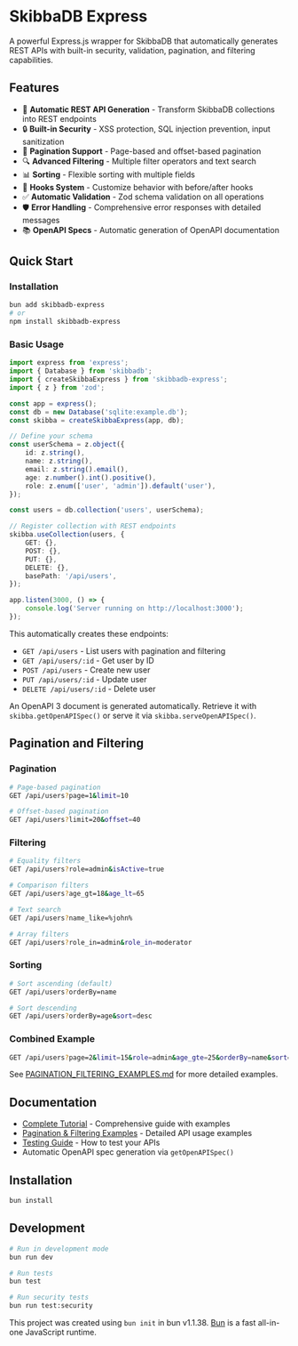 # SkibbaDB Express

A powerful Express.js wrapper for SkibbaDB that automatically generates REST APIs with built-in security, validation, pagination, and filtering capabilities.

## Features

-   🚀 **Automatic REST API Generation** - Transform SkibbaDB collections into REST endpoints
-   🔒 **Built-in Security** - XSS protection, SQL injection prevention, input sanitization
-   📄 **Pagination Support** - Page-based and offset-based pagination
-   🔍 **Advanced Filtering** - Multiple filter operators and text search
-   📊 **Sorting** - Flexible sorting with multiple fields
-   🎣 **Hooks System** - Customize behavior with before/after hooks
-   ✅ **Automatic Validation** - Zod schema validation on all operations
-   🛡️ **Error Handling** - Comprehensive error responses with detailed messages
-   📚 **OpenAPI Specs** - Automatic generation of OpenAPI documentation

## Quick Start

### Installation

```bash
bun add skibbadb-express
# or
npm install skibbadb-express
```

### Basic Usage

```typescript
import express from 'express';
import { Database } from 'skibbadb';
import { createSkibbaExpress } from 'skibbadb-express';
import { z } from 'zod';

const app = express();
const db = new Database('sqlite:example.db');
const skibba = createSkibbaExpress(app, db);

// Define your schema
const userSchema = z.object({
    id: z.string(),
    name: z.string(),
    email: z.string().email(),
    age: z.number().int().positive(),
    role: z.enum(['user', 'admin']).default('user'),
});

const users = db.collection('users', userSchema);

// Register collection with REST endpoints
skibba.useCollection(users, {
    GET: {},
    POST: {},
    PUT: {},
    DELETE: {},
    basePath: '/api/users',
});

app.listen(3000, () => {
    console.log('Server running on http://localhost:3000');
});
```

This automatically creates these endpoints:

-   `GET /api/users` - List users with pagination and filtering
-   `GET /api/users/:id` - Get user by ID
-   `POST /api/users` - Create new user
-   `PUT /api/users/:id` - Update user
-   `DELETE /api/users/:id` - Delete user

An OpenAPI 3 document is generated automatically. Retrieve it with
`skibba.getOpenAPISpec()` or serve it via `skibba.serveOpenAPISpec()`.

## Pagination and Filtering

### Pagination

```bash
# Page-based pagination
GET /api/users?page=1&limit=10

# Offset-based pagination
GET /api/users?limit=20&offset=40
```

### Filtering

```bash
# Equality filters
GET /api/users?role=admin&isActive=true

# Comparison filters
GET /api/users?age_gt=18&age_lt=65

# Text search
GET /api/users?name_like=%john%

# Array filters
GET /api/users?role_in=admin&role_in=moderator
```

### Sorting

```bash
# Sort ascending (default)
GET /api/users?orderBy=name

# Sort descending
GET /api/users?orderBy=age&sort=desc
```

### Combined Example

```bash
GET /api/users?page=2&limit=15&role=admin&age_gte=25&orderBy=name&sort=asc
```

See [PAGINATION_FILTERING_EXAMPLES.md](./PAGINATION_FILTERING_EXAMPLES.md) for more detailed examples.

## Documentation

-   [Complete Tutorial](./TUTORIAL.md) - Comprehensive guide with examples
-   [Pagination & Filtering Examples](./PAGINATION_FILTERING_EXAMPLES.md) - Detailed API usage examples
-   [Testing Guide](./tests/TESTING.md) - How to test your APIs
-   Automatic OpenAPI spec generation via `getOpenAPISpec()`

## Installation

```bash
bun install
```

## Development

```bash
# Run in development mode
bun run dev

# Run tests
bun test

# Run security tests
bun run test:security
```

This project was created using `bun init` in bun v1.1.38. [Bun](https://bun.sh) is a fast all-in-one JavaScript runtime.
